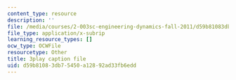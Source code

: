 ```yaml
---
content_type: resource
description: ''
file: /media/courses/2-003sc-engineering-dynamics-fall-2011/d59b81083db75450a12892ad33fb6edd_fK9AGvLf3yw.vtt
file_type: application/x-subrip
learning_resource_types: []
ocw_type: OCWFile
resourcetype: Other
title: 3play caption file
uid: d59b8108-3db7-5450-a128-92ad33fb6edd
---
```

